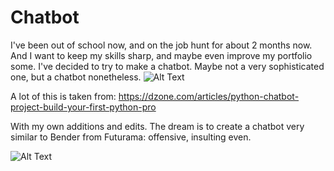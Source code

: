 # Chatbot
   I've been out of school now, and on the job hunt for about 2 months now. And I want to keep my skills sharp, and maybe even improve my portfolio some. I've decided to try to make a chatbot. Maybe not a very sophisticated one, but a chatbot nonetheless.
![Alt Text](https://img2.thejournal.ie/inline/2792085/original/?width=480&version=2792085.gif)


A lot of this is taken from:
https://dzone.com/articles/python-chatbot-project-build-your-first-python-pro

With my own additions and edits.
The dream is to create a chatbot very similar to Bender from Futurama: offensive, insulting even.

![Alt Text](https://media4.giphy.com/media/h1zJMhT5XOT927e0aw/giphy.gif)